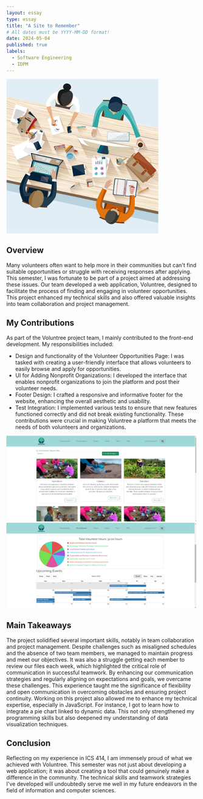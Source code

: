 ```yaml
---
layout: essay
type: essay
title: "A Site to Remember"
# All dates must be YYYY-MM-DD format!
date: 2024-05-04
published: true
labels:
  - Software Engineering
  - IDPM
---
```


<div class="text-center p-4">
  <img width="400px" src="../img/team-meeting.jpg">
</div>

## Overview
Many volunteers often want to help more in their communities but can't find suitable opportunities or struggle with receiving responses after applying. This semester, I was fortunate to be part of a project aimed at addressing these issues. Our team developed a web application, Voluntree, designed to facilitate the process of finding and engaging in volunteer opportunities. This project enhanced my technical skills and also offered valuable insights into team collaboration and project management.


## My Contributions
As part of the Voluntree project team, I mainly contributed to the front-end development. My responsibilities included:
-  Design and functionality of the Volunteer Opportunities Page: I was tasked with creating a user-friendly interface that allows volunteers to easily browse and apply for opportunities.
-  UI for Adding Nonprofit Organizations: I developed the interface that enables nonprofit organizations to join the platform and post their volunteer needs.
-  Footer Design: I crafted a responsive and informative footer for the website, enhancing the overall aesthetic and usability.
-  Test Integration: I implemented various tests to ensure that new features functioned correctly and did not break existing functionality.
These contributions were crucial in making Voluntree a platform that meets the needs of both volunteers and organizations.


<div class="text-center p-4">
  <img width="500px" src="../img/find-opportunities.png" class="img-thumbnail">
  <img width="500px" src="../img/pie-chart.png" class="img-thumbnail">
</div>


## Main Takeaways
The project solidified several important skills, notably in team collaboration and project management. Despite challenges such as misaligned schedules and the absence of two team members, we managed to maintain progress and meet our objectives. It was also a struggle getting each member to review our files each week, which highlighted the critical role of communication in successful teamwork. By enhancing our communication strategies and regularly aligning on expectations and goals, we overcame these challenges. This experience taught me the significance of flexibility and open communication in overcoming obstacles and ensuring project continuity.  Working on this project also allowed me to enhance my technical expertise, especially in JavaScript. For instance, I got to learn how to integrate a pie chart linked to dynamic data. This not only strengthened my programming skills but also deepened my understanding of data visualization techniques.


## Conclusion
Reflecting on my experience in ICS 414, I am immensely proud of what we achieved with Voluntree. This semester was not just about developing a web application; it was about creating a tool that could genuinely make a difference in the community. The technical skills and teamwork strategies I've developed will undoubtedly serve me well in my future endeavors in the field of information and computer sciences.

